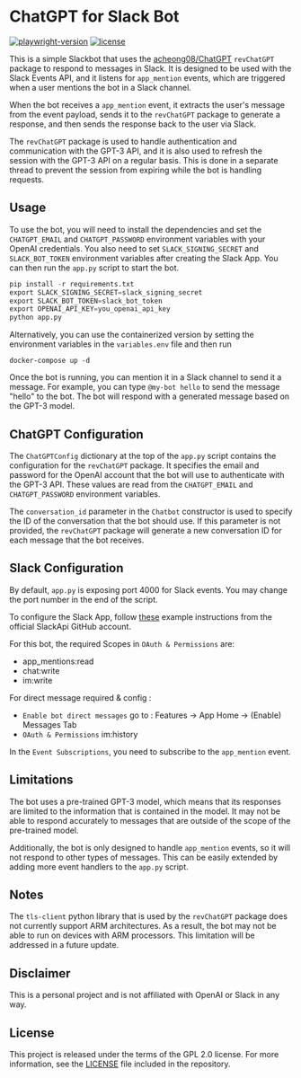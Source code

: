 # ChatGPT for Slack Bot
[![playwright-version](https://img.shields.io/badge/revChatGPT-0.0.31.5-green.svg)](https://github.com/acheong08/ChatGPT)
[![license](https://img.shields.io/badge/License-GPL%202.0-brightgreen.svg)](LICENSE)

This is a simple Slackbot that uses the [acheong08/ChatGPT](https://github.com/acheong08/ChatGPT) `revChatGPT` package to respond to messages in Slack. It is designed to be used with the Slack Events API, and it listens for `app_mention` events, which are triggered when a user mentions the bot in a Slack channel.

When the bot receives a `app_mention` event, it extracts the user's message from the event payload, sends it to the `revChatGPT` package to generate a response, and then sends the response back to the user via Slack.

The `revChatGPT` package is used to handle authentication and communication with the GPT-3 API, and it is also used to refresh the session with the GPT-3 API on a regular basis. This is done in a separate thread to prevent the session from expiring while the bot is handling requests.

## Usage

To use the bot, you will need to install the dependencies and set the `CHATGPT_EMAIL` and `CHATGPT_PASSWORD` environment variables with your OpenAI credentials. You also need to set `SLACK_SIGNING_SECRET` and `SLACK_BOT_TOKEN` environment variables after creating the Slack App. You can then run the `app.py` script to start the bot.

```python
pip install -r requirements.txt
export SLACK_SIGNING_SECRET=slack_signing_secret
export SLACK_BOT_TOKEN=slack_bot_token
export OPENAI_API_KEY=you_openai_api_key
python app.py
```

Alternatively, you can use the containerized version by setting the environment variables in the `variables.env` file and then run

```
docker-compose up -d
```

Once the bot is running, you can mention it in a Slack channel to send it a message. For example, you can type `@my-bot hello` to send the message "hello" to the bot. The bot will respond with a generated message based on the GPT-3 model.

## ChatGPT Configuration

The `ChatGPTConfig` dictionary at the top of the `app.py` script contains the configuration for the `revChatGPT` package. It specifies the email and password for the OpenAI account that the bot will use to authenticate with the GPT-3 API. These values are read from the `CHATGPT_EMAIL` and `CHATGPT_PASSWORD` environment variables.

The `conversation_id` parameter in the `Chatbot` constructor is used to specify the ID of the conversation that the bot should use. If this parameter is not provided, the `revChatGPT` package will generate a new conversation ID for each message that the bot receives.

## Slack Configuration

By default, `app.py` is exposing port 4000 for Slack events. You may change the port number in the end of the script.

To configure the Slack App, follow [these](https://github.com/slackapi/python-slack-events-api/blob/main/example/README.rst) example instructions from the official SlackApi GitHub account.

For this bot, the required Scopes in `OAuth & Permissions` are:
* app_mentions:read
* chat:write
* im:write

For direct message required & config :
* `Enable bot direct messages` go to : Features -> App Home -> (Enable) Messages Tab
* `OAuth & Permissions` im:history

In the `Event Subscriptions`, you need to subscribe to the `app_mention` event.

## Limitations

The bot uses a pre-trained GPT-3 model, which means that its responses are limited to the information that is contained in the model. It may not be able to respond accurately to messages that are outside of the scope of the pre-trained model.

Additionally, the bot is only designed to handle `app_mention` events, so it will not respond to other types of messages. This can be easily extended by adding more event handlers to the `app.py` script.

## Notes

The `tls-client` python library that is used by the `revChatGPT` package does not currently support ARM architectures. As a result, the bot may not be able to run on devices with ARM processors. This limitation will be addressed in a future update.

## Disclaimer
This is a personal project and is not affiliated with OpenAI or Slack in any way.

## License
This project is released under the terms of the GPL 2.0 license. For more information, see the [LICENSE](LICENSE) file included in the repository.
